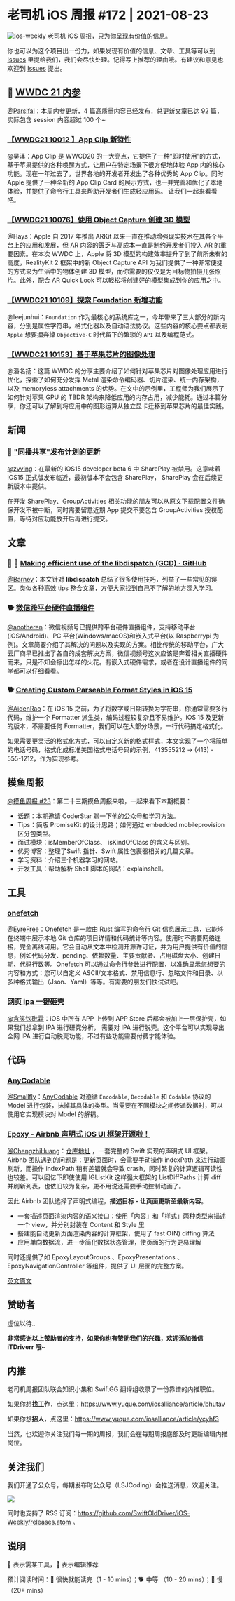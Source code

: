 # 老司机 iOS 周报 #172 | 2021-08-23

![ios-weekly](https://github.com/SwiftOldDriver/iOS-Weekly/blob/master/assets/ios-weekly.png?raw=true)
老司机 iOS 周报，只为你呈现有价值的信息。

你也可以为这个项目出一份力，如果发现有价值的信息、文章、工具等可以到 [Issues](https://github.com/SwiftOldDriver/iOS-Weekly/issues) 里提给我们，我们会尽快处理。记得写上推荐的理由哦。有建议和意见也欢迎到 [Issues](https://github.com/SwiftOldDriver/iOS-Weekly/issues) 提出。

## 🌟 [WWDC 21 内参](https://xiaozhuanlan.com/wwdc21)

[@Parsifal](https://github.com/ParsifalC)：本周内参更新，4 篇高质量内容已经发布，总更新文章已达 92 篇，实际包含 session 内容超过 100 个~

### [【WWDC21 10012 】App Clip 新特性](https://xiaozhuanlan.com/topic/2048796351)

@昊泽：App Clip 是 WWCD20 的一大亮点，它提供了一种“即时使用”的方式，基于苹果提供的各种唤醒方式，让用户在特定场景下很方便地体验 App 内的核心功能。现在一年过去了，世界各地的开发者开发出了各种优秀的 App Clip。同时 Apple 提供了一种全新的 App Clip Card 的展示方式，也一并完善和优化了本地体验，并提供了命令行工具来帮助开发者们生成轻应用码。 让我们一起来看看吧。

### [【WWDC21 10076】使用 Object Capture 创建 3D 模型](https://xiaozhuanlan.com/topic/8026419753)

@Hays：Apple 自 2017 年推出 ARKit 以来一直在推动增强现实技术在其各个平台上的应用和发展，但 AR 内容的匮乏与高成本一直是制约开发者们投入 AR 的重要因素。在本次 WWDC 上，Apple 将 3D 模型的构建效率提升了到了前所未有的高度，RealityKit 2 框架中的新 Object Capture API 为我们提供了一种非常便捷的方式来为生活中的物体创建 3D 模型，而你需要的仅仅是为目标物拍摄几张照片。此外，配合 AR Quick Look 可以轻松将创建好的模型集成到你的应用之中。

### [【WWDC21 10109】探索 Foundation 新增功能](https://xiaozhuanlan.com/topic/7093142658)

@leejunhui：`Foundation` 作为最核心的系统库之一，今年带来了三大部分的新内容，分别是属性字符串，格式化器以及自动语法协议。这些内容的核心要点都表明 `Apple` 想要摒弃掉 `Objective-C` 时代留下的繁琐的 `API` 以及编程范式。

### [【WWDC21 10153】基于苹果芯片的图像处理](https://xiaozhuanlan.com/topic/5796308412)

@潘名扬：这篇 WWDC 的分享主要介绍了如何针对苹果芯片对图像处理应用进行优化，探索了如何充分发挥 Metal 渲染命令编码器、切片渲染、统一内存架构，以及 memoryless attachments 的优势。在文中的示例里，工程师为我们展示了如何针对苹果 GPU 的 TBDR 架构来降低应用的内存占用，减少能耗。通过本篇分享，你还可以了解到将应用中的图形运算从独立显卡迁移到苹果芯片的最佳实践。

## 新闻

### 🐎 ["同播共享"发布计划的更新](https://developer.apple.com/cn/news/?id=mxaeu6er)

[@zvving](https://github.com/zvving)：在最新的 iOS15 developer beta 6 中 SharePlay 被禁用。这意味着 iOS15 正式版发布临近，最初版本不会包含 SharePlay， SharePlay 会在后续更新版本中提供。

在开发 SharePlay、GroupActivities 相关功能的朋友可以从原文下载配置文件确保开发不被中断，同时需要留意近期 App 提交不要包含 GroupActivities 授权配置，等待对应功能放开后再进行提交。

## 文章

### 🌟 🐎 [Making efficient use of the libdispatch (GCD) · GitHub](https://gist.github.com/tclementdev/6af616354912b0347cdf6db159c37057)

[@Barney](https://github.com/BarneyZhaoooo)：本文针对 **libdispatch** 总结了很多使用技巧，列举了一些常见的误区。类似各种高效 tips 整合文章，方便大家找到自己不了解的地方深入学习。

### 🐕 [微信跨平台硬件直播组件](https://mp.weixin.qq.com/s/qK73om3ueP_S6i8qp8hgHQ)

[@anotheren](https://github.com/anotheren)：微信视频号已提供跨平台硬件直播组件，支持移动平台(iOS/Android)、PC 平台(Windows/macOS)和嵌入式平台(以 Raspberrypi 为例)。文章简要介绍了其解决的问题以及实现的方案。相比传统的移动平台，广大云厂商早已推出了各自的成套解决方案，微信视频号这次应该是奔着相关直播硬件而来，只是不知会擦出怎样的火花。有嵌入式硬件需求，或者在设计直播组件的同学都可以仔细看看。

### 🐕 [Creating Custom Parseable Format Styles in iOS 15](https://emptytheory.com/2021/08/14/creating-custom-parseable-format-styles-in-ios-15/)

[@AidenRao](https://weibo.com/AidenRao)：在 iOS 15 之前，为了将数字或日期转换为字符串，你通常需要多行代码，维护一个 Formatter 派生类，编码过程较复杂且不易维护。iOS 15 及更新的版本，不需要任何 Formatter，我们可以在大部分场景，一行代码搞定格式化。

如果需要更灵活的格式化方式，可以自定义新的格式样式，本文实现了一个将简单的电话号码，格式化成标准美国格式电话号码的示例，413555212 → (413) - 555-1212，作为实现参考。

## 摸鱼周报

[@摸鱼周报 #23](https://mp.weixin.qq.com/s/1Vs50Lbo0Z27dnU-ARQ96A)：第二十三期摸鱼周报来啦，一起来看下本期概要：

- 话题：本期邀请 CoderStar 聊一下他的公众号和学习方法。
- Tips：简版 PromiseKit 的设计思路；如何通过 embedded.mobileprovision 区分包类型。
- 面试模块：isMemberOfClass、 isKindOfClass 的含义与区别。
- 优秀博客：整理了Swift 指针、Swift 属性包裹器相关的几篇文章。
- 学习资料：介绍三个机器学习的网站。
- 开发工具：帮助解析 Shell 脚本的网站：explainshell。

## 工具

### [onefetch](https://github.com/o2sh/onefetch)

[@EyreFree](https://github.com/EyreFree)：Onefetch 是一款由 Rust 编写的命令行 Git 信息展示工具，它能够在终端中展示本地 Git 仓库的项目详情和代码统计等内容。使用时不需要网络连接，完全离线可用。它会自动从文本中检测开源许可证，并为用户提供有价值的信息，例如代码分发、pending、依赖数量、主要贡献者、占用磁盘大小、创建日期、代码行数等。Onefetch 可以通过命令行参数进行配置，以准确显示您想要的内容和方式：您可以自定义 ASCII/文本格式、禁用信息行、忽略文件和目录、以多种格式输出（Json、Yaml）等等。有需要的朋友们快试试吧。

### [网页 ipa 一键砸壳](https://www.dumpapp.com)

[@含笑饮砒霜](https://weibo.com/chinafishnews/)：iOS 中所有 APP 上传到 APP Store 后都会被加上一层保护壳，如果我们想拿到 IPA 进行研究分析， 需要对 IPA 进行脱壳。这个平台可以实现导出全网 IPA 进行自动脱壳功能，不过有些功能需要付费才能体验。


## 代码

### [AnyCodable](https://github.com/Flight-School/AnyCodable)

[@Smallfly](https://github.com/iostalks)：[AnyCodable](https://github.com/Flight-School/AnyCodable) 对遵循 `Encodable`, `Decodable` 和 `Codable` 协议的 Model 进行包装，抹掉其具体的类型。当需要在不同模块之间传递数据时，可以使用它实现模块对 Model 的解耦。


### [Epoxy - Airbnb 声明式 iOS UI 框架开源啦！](https://mp.weixin.qq.com/s/DQ8avDt3pgMxQcb7p3WkwA)

[@ChengzhiHuang](https://github.com/ChengzhiHuang)：[仓库地址](https://github.com/airbnb/epoxy-ios) ，一套完整的 Swift 实现的声明式 UI 框架。Airbnb 团队遇到的问题是：更新页面时，会需要手动操作 indexPath 来进行动画刷新，而操作 indexPath 稍有差错就会导致 crash，同时繁复的计算逻辑可读性也较差。可以回忆下即使使用 IGListKit 这样强大框架的 ListDiffPaths 计算 diff 并刷新列表，也依旧较为复杂，更不用说还需要手动控制动画了。

因此 Airbnb 团队选择了声明式编程，**描述目标 - 让页面更新至最新内容**。

- 一套描述页面渲染内容的语义接口：使用「内容」和「样式」两种类型来描述一个 view，并分别封装在 Content 和 Style 里
- 搭建能自动更新页面渲染内容的计算框架，使用了 fast O(N) diffing 算法
- 应用单向数据流，进一步简化数据状态管理，使页面的行为更易理解

同时还提供了如 EpoxyLayoutGroups 、EpoxyPresentations 、EpoxyNavigationController 等组件，提供了 UI 层面的完整方案。

[英文原文](https://medium.com/airbnb-engineering/introducing-epoxy-for-ios-6bf062be1670)

## 赞助者

虚位以待..

**非常感谢以上赞助者的支持，如果你也有赞助我们的兴趣，欢迎添加微信 iTDriverr 哦~**

## 内推

老司机周报团队联合知识小集和 SwiftGG 翻译组收录了一份靠谱的内推职位。

如果你想**找工作**，点这里：https://www.yuque.com/iosalliance/article/bhutav

如果你想**招人**，点这里：https://www.yuque.com/iosalliance/article/ycyhf3

当然，也欢迎你关注我们每一期的周报，我们会在每期周报底部及时更新编辑内推岗位。

## 关注我们

我们开通了公众号，每期发布时公众号（LSJCoding）会推送消息，欢迎关注。

![](https://github.com/SwiftOldDriver/iOS-Weekly/blob/master/assets/qrcode_for_wechat.jpg?raw=true)

同时也支持了 RSS 订阅：https://github.com/SwiftOldDriver/iOS-Weekly/releases.atom 。

## 说明

🚧 表示需某工具，🌟 表示编辑推荐

预计阅读时间：🐎 很快就能读完（1 - 10 mins）；🐕 中等 （10 - 20 mins）；🐢 慢（20+ mins）
